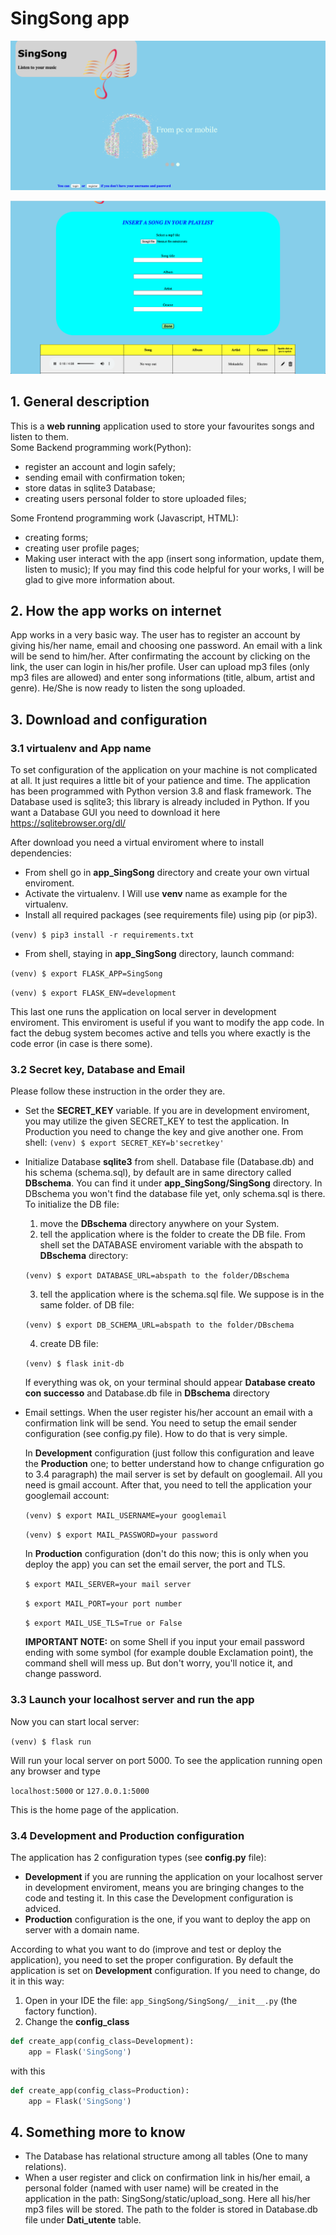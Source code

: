 # SingSong app

![alt text](https://github.com/Satstef/SingSong/blob/14678c487eea336f52df05662b487f0dd0ddddd3/app_SingSong/SingSong/static/Home.png?raw=true)

![alt text](https://github.com/Satstef/SingSong/blob/16cd10808399f55a33f8d40e79788c8b96e0b9f0/app_SingSong/SingSong/static/user-profile.png?raw=true)

## 1. General description
This is a **web running** application used to store your favourites songs and listen to them.  
Some Backend programming work(Python):
- register an account and login safely;
- sending email with confirmation token;
- store datas in sqlite3 Database;
- creating users personal folder to store uploaded files;

Some Frontend programming work (Javascript, HTML): 
- creating forms; 
- creating user profile pages;
- Making user interact with the app (insert song information, update them, listen to music);
If you may find this code helpful for your works, I will be glad to give more information about.


## 2. How the app works on internet
App works in a very basic way. The user has to register an account by giving his/her name, email and choosing
one password. An email with a link will be send to him/her. After confirmating the
account by clicking on the link, the user can login in his/her profile.
User can upload mp3 files (only mp3 files are allowed) and enter song informations (title, album, artist and genre).
He/She is now ready to listen the song uploaded.


## 3. Download and configuration

### 3.1 virtualenv and App name
To set configuration of the application on your machine is not complicated at all. It just requires
a little bit of your patience and time.
The application has been programmed with Python version 3.8 and flask framework.
The Database used is sqlite3; this library is already included in Python. If you want a Database GUI you need to download it here https://sqlitebrowser.org/dl/

After download you need a virtual enviroment where to install dependencies:
- From shell go in **app_SingSong** directory and create your own virtual enviroment.
- Activate the virtualenv. I Will use **venv** name as example for the virtualenv.
- Install all required packages (see requirements file) using pip (or pip3).

`(venv) $ pip3 install -r requirements.txt`

- From shell, staying in **app_SingSong** directory, launch command:

`(venv) $ export FLASK_APP=SingSong`

`(venv) $ export FLASK_ENV=development`

This last one runs the application on local server in development enviroment.
This enviroment is useful if you want to modify the app code. In fact the debug system
becomes active and tells you where exactly is the code error (in case is there some).


### 3.2 Secret key, Database and Email
Please follow these instruction in the order they are.

- Set the **SECRET_KEY** variable. If you are in development enviroment, you may utilize the given SECRET_KEY to test the application. In Production you need to change the key and give another one. From shell:
`(venv) $ export SECRET_KEY=b'secretkey'`

- Initialize Database **sqlite3** from shell.
Database file (Database.db) and his schema (schema.sql), by default are in same
directory called **DBschema**. You can find it under **app_SingSong/SingSong** directory.
In DBschema you won't find the database file yet, only schema.sql is there. To initialize
the DB file:
  1. move the **DBschema** directory anywhere on your System.
  2. tell the application where is the folder to create the DB file.
  From shell set the DATABASE enviroment variable with the abspath to **DBschema** directory:

  `(venv) $ export DATABASE_URL=abspath to the folder/DBschema`

  3. tell the application where is the schema.sql file. We suppose is in the same folder.
  of DB file:

  `(venv) $ export DB_SCHEMA_URL=abspath to the folder/DBschema`

  4. create DB file:

  `(venv) $ flask init-db`

  If everything was ok, on your terminal should appear **Database creato con successo** and Database.db file in **DBschema** directory

- Email settings.
  When the user register his/her account an email with a confirmation link will be send.
  You need to setup the email sender configuration (see config.py file).
  How to do that is very simple.

  In **Development** configuration (just follow this configuration and leave the **Production** one; to better understand how to change cnfiguration go to 3.4 paragraph) the mail server is set by default on googlemail.
  All you need is gmail account. After that, you need to tell the application
  your googlemail account:

  `(venv) $ export MAIL_USERNAME=your googlemail`

  `(venv) $ export MAIL_PASSWORD=your password`

  In **Production** configuration (don't do this now; this is only when you deploy the app) you can set the email server, the port and TLS.

  `$ export MAIL_SERVER=your mail server`

  `$ export MAIL_PORT=your port number`

  `$ export MAIL_USE_TLS=True or False`
  
  **IMPORTANT NOTE:** on some Shell if you input your email password ending with some
  symbol (for example double Exclamation point), the command shell will mess up.
  But don't worry, you'll notice it, and change password.

### 3.3 Launch your localhost server and run the app
Now you can start local server:

`(venv) $ flask run`

Will run your local server on port 5000.
To see the application running open any browser and type

`localhost:5000` or `127.0.0.1:5000`

This is the home page of the application.


### 3.4 Development and Production configuration
The application has 2 configuration types (see **config.py** file):
- **Development** if you are running the application on your localhost server in development enviroment, means you are bringing changes to the code and testing it. In this case the Development configuration is adviced.
- **Production** configuration is the one, if you want to deploy the app on server with a domain name.

According to what you want to do (improve and test or deploy the application), you
need to set the proper configuration. By default the application is set on **Development** configuration.
If you need to change, do it in this way:
  1. Open in your IDE the file: `app_SingSong/SingSong/__init__.py` (the factory function).
  2. Change the **config_class**
  ```python
  def create_app(config_class=Development):
      app = Flask('SingSong')
  ```

  with this
  ```python
  def create_app(config_class=Production):
      app = Flask('SingSong')
  ```


## 4. Something more to know
- The Database has relational structure among all tables (One to many relations).
- When a user register and click on confirmation link in his/her email, a personal
folder (named with user name) will be created in the application in the path:
SingSong/static/upload_song. Here all his/her mp3 files will be stored. The path
to the folder is stored in Database.db file under **Dati_utente** table.

